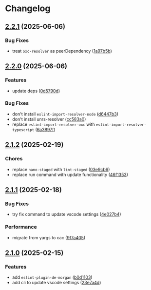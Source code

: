 # Changelog

## [2.2.1](https://github.com/9romise/eslint-config/compare/v2.2.0...v2.2.1) (2025-06-06)


### Bug Fixes

* treat `oxc-resolver` as peerDependency ([1a97b5b](https://github.com/9romise/eslint-config/commit/1a97b5b8e589df4d22621be2cdb68c436936fe4b))

## [2.2.0](https://github.com/9romise/eslint-config/compare/v2.1.2...v2.2.0) (2025-06-06)


### Features

* update deps ([0d5790d](https://github.com/9romise/eslint-config/commit/0d5790dde07bafbf8b97d689347c3c74fcd11628))


### Bug Fixes

* don't install `eslint-import-resolver-node` ([d6447b3](https://github.com/9romise/eslint-config/commit/d6447b314da04d92e057189a0a9f815ced6d7df1))
* don't install unrs-resolver ([cc583a0](https://github.com/9romise/eslint-config/commit/cc583a086825424b4668366bca5a915fcee5be8b))
* replace `eslint-import-resolver-oxc` with `eslint-import-resolver-typescript` ([6a3897f](https://github.com/9romise/eslint-config/commit/6a3897f309fd222468e5b3b65527d725a0112386))

## [2.1.2](https://github.com/9romise/eslint-config/compare/v2.1.1...v2.1.2) (2025-02-19)


### Chores

* replace `nano-staged` with `lint-staged` ([03e9cb6](https://github.com/9romise/eslint-config/commit/03e9cb653086ae67553c1a21df856954a30b86c5))
* replace run command with update functionality ([46f1353](https://github.com/9romise/eslint-config/commit/46f1353f4738c957c68c3b0e74f0e85a270be92f))

## [2.1.1](https://github.com/9romise/eslint-config/compare/v2.1.0...v2.1.1) (2025-02-18)


### Bug Fixes

* try fix command to update vscode settings ([4e027b4](https://github.com/9romise/eslint-config/commit/4e027b4d6fb4ada93587a9c57185618bf027b297))


### Performance

* migrate from yargs to cac ([9f7a405](https://github.com/9romise/eslint-config/commit/9f7a405a0d15d24e600e67f41dd1b4df340a8b4e))

## [2.1.0](https://github.com/9romise/eslint-config/compare/v2.0.1...v2.1.0) (2025-02-15)


### Features

* add `eslint-plugin-de-morgan` ([b0d1103](https://github.com/9romise/eslint-config/commit/b0d1103f44932592ea29fc72dec2b0fade5c6596))
* add cli to update vscode settings ([23e7a4d](https://github.com/9romise/eslint-config/commit/23e7a4dc85fcf90bef2485cfde3e386035c4d63d))
